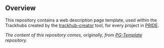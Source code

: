 ## Overview

This repository contains a web description page template, used within the Trackhubs created by the [trackhub-creator](https://github.com/Proteogenomics/trackhub-creator) tool, for every project in [PRIDE](https://www.ebi.ac.uk/pride/archive/).

_The content of this repository comes, originally, from [PG-Template](https://github.com/Proteogenomics/PG-Templates) repository._

